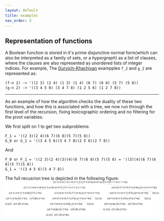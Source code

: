 ```yaml
---
layout: default
title: examples
nav_order: 3
---
```

## Representation of functions
A Boolean function is stored in it's prime disjunctive normal form(which can also be interpreted as a family of sets, or a *hypergraph*) as a list of clauses, where the clauses are also represented as unordered lists of
integer indices. For example, The [Gurvich-Khachiyan](https://www.sciencedirect.com/science/article/pii/S0012365X96000908) exampples `f_2` and `g_2` are represented as:
```
(f-n 2) -> '((2 3) (2 4) (1 3) (1 4) (6 7) (6 8) (5 7) (5 8))
(g-n 2) -> '((3 4 5 6) (3 4 7 8) (1 2 5 6) (1 2 7 8))
```
---
As an example of how the algorithm checks the duality of these two functions, and how this is associated with a tree, we now run through the first level of the recursion, fixing lexicographic ordering and no filtering for the pivot variables.

We first split on 1 to get two subproblems:
```
F_1 = '((2 3)(2 4)(6 7)(6 8)(5 7)(5 8))
G_0 or G_1 = '((3 4 5 6)(3 4 7 8)(2 5 6)(2 7 8))
```
And
```
F_0 or F_1 = '((2 3)(2 4)(3)(4)(6 7)(6 8)(5 7)(5 8) = '((3)(4)(6 7)(6 8)(5 7)(5 8))
G_1 = '((3 4 5 6)(3 4 7 8))
```

The full recusrion tree is depicted in the following figure: 
![recursion tree generated by statgen.rkt ](https://github.com/parsa-salimi/DualityOfFunction/blob/master/docs/example-tree.png "Recursion tree for f-2/g-2")

